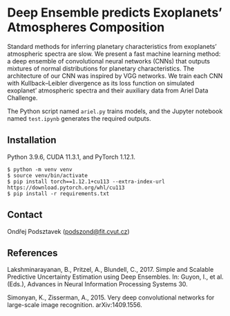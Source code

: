 # Deep Ensemble predicts Exoplanets’ Atmospheres Composition

Standard methods for inferring planetary characteristics from exoplanets’ atmospheric spectra are slow.
We present a fast machine learning method:
a deep ensemble of convolutional neural networks (CNNs) that outputs mixtures of normal distributions for planetary characteristics.
The architecture of our CNN was inspired by VGG networks.
We train each CNN with Kullback–Leibler divergence as its loss function on simulated exoplanet’ atmospheric spectra and their auxiliary data from Ariel Data Challenge.

The Python script named `ariel.py` trains models, and the Jupyter notebook named `test.ipynb` generates the required outputs.

## Installation

Python 3.9.6, CUDA 11.3.1, and PyTorch 1.12.1.

    $ python -m venv venv
    $ source venv/bin/activate
    $ pip install torch==1.12.1+cu113 --extra-index-url https://download.pytorch.org/whl/cu113
    $ pip install -r requirements.txt

## Contact

Ondřej Podsztavek (podszond@fit.cvut.cz)

## References

Lakshminarayanan, B., Pritzel, A., Blundell, C., 2017. Simple and Scalable Predictive Uncertainty Estimation using Deep Ensembles. In: Guyon, I., et al. (Eds.), Advances in Neural Information Processing Systems 30.

Simonyan, K., Zisserman, A., 2015. Very deep convolutional networks for large-scale image recognition. arXiv:1409.1556.
